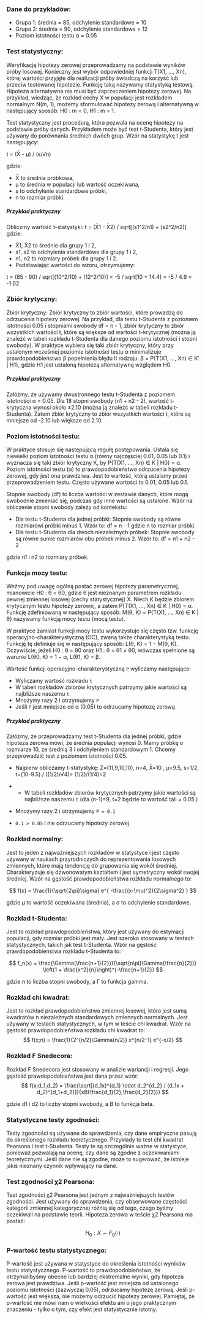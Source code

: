 ### Dane do przykładów:
- Grupa 1: średnia = 85, odchylenie standardowe = 10
- Grupa 2: średnia = 90, odchylenie standardowe = 12
- Poziom istotności testu α = 0.05


### Test statystyczny: 
Weryfikację hipotezy zerowej przeprowadzamy na podstawie wyników próby losowej. Konieczny jest wybór odpowiedniej funkcji T(X1, ..., Xn), której wartości przyjęte dla realizacji próby świadczą na korzyść lub przeciw testowanej hipotezie. Funkcję taką nazywamy statystyką testową. Hipoteza alternatywna nie musi być zaprzeczeniem hipotezy zerowej. Na przykład, wiedząc, że rozkład cechy X w populacji jest rozkładem normalnym N(m, 1), możemy sformułować hipotezy zerową i alternatywną w następujący sposób: H0 : m = 0, H1 : m = 1.

Test statystyczny jest procedurą, która pozwala na ocenę hipotezy na podstawie próby danych. Przykładem może być test t-Studenta, który jest używany do porównania średnich dwóch grup. Wzór na statystykę t jest następujący:

t = (X̄ - μ) / (s/√n)

gdzie:

- X̄ to średnia próbkowa,
- μ to średnia w populacji lub wartość oczekiwana,
- s to odchylenie standardowe próbki,
- n to rozmiar próbki.

##### Przykład praktyczny

Obliczmy wartość t-statystyki:
t = (X̄1 - X̄2) / sqrt[(s1^2/n1) + (s2^2/n2)]
gdzie:
- X̄1, X̄2 to średnie dla grupy 1 i 2,
- s1, s2 to odchylenia standardowe dla grupy 1 i 2,
- n1, n2 to rozmiary próbek dla grupy 1 i 2.
- Podstawiając wartości do wzoru, otrzymujemy:

t = (85 - 90) / sqrt[(10^2/10) + (12^2/10)] = -5 / sqrt[10 + 14.4] = -5 / 4.9 = -1.02


### Zbiór krytyczny: 
Zbiór krytyczny: Zbiór krytyczny to zbiór wartości, które prowadzą do odrzucenia hipotezy zerowej. Na przykład, dla testu t-Studenta z poziomem istotności 0.05 i stopniami swobody df = n - 1, zbiór krytyczny to zbiór wszystkich wartości t, które są większe od wartości t-krytycznej (można ją znaleźć w tabeli rozkładu t-Studenta dla danego poziomu istotności i stopni swobody).
W praktyce wybiera się taki zbiór krytyczny, który przy ustalonym wcześniej poziomie istotności testu α minimalizuje prawdopodobieństwo β popełnienia błędu II rodzaju: β = P{T(X1, ..., Xn) ∈ K′ | H1}, gdzie H1 jest ustaloną hipotezą alternatywną względem H0.

##### Przykład praktyczny 

Załóżmy, że używamy dwustronnego testu t-Studenta z poziomem istotności α = 0.05. Dla 18 stopni swobody (n1 + n2 - 2), wartość t-krytyczna wynosi około ±2.10 (można ją znaleźć w tabeli rozkładu t-Studenta). Zatem zbiór krytyczny to zbiór wszystkich wartości t, które są mniejsze od -2.10 lub większe od 2.10.

### Poziom istotności testu: 
W praktyce stosuje się następującą regułę postępowania. Ustala się niewielki poziom istotności testu α (równy najczęściej 0.01, 0.05 lub 0.1) i wyznacza się taki zbiór krytyczny K, by P{T(X1, ..., Xn) ∈ K | H0} = α.
Poziom istotności testu (α) to prawdopodobieństwo odrzucenia hipotezy zerowej, gdy jest ona prawdziwa. Jest to wartość, którą ustalamy przed przeprowadzeniem testu. Często używane wartości to 0.01, 0.05 lub 0.1.

Stopnie swobody (df) to liczba wartości w zestawie danych, które mogą swobodnie zmieniać się, podczas gdy inne wartości są ustalone. Wzór na obliczenie stopni swobody zależy od kontekstu:

- Dla testu t-Studenta dla jednej próbki: 
Stopnie swobody są równe rozmiarowi próbki minus 1. Wzór to:
df = n - 1
gdzie n to rozmiar próbki.
- Dla testu t-Studenta dla dwóch niezależnych próbek: 
Stopnie swobody są równe sumie rozmiarów obu próbek minus 2. Wzór to:
df = n1 + n2 - 2

gdzie n1 i n2 to rozmiary próbek.

### Funkcja mocy testu: 
Weźmy pod uwagę ogólną postać zerowej hipotezy parametrycznej, mianowicie H0 : θ = θ0, gdzie θ jest nieznanym parametrem rozkładu pewnej zmiennej losowej (cechy statystycznej) X. Niech K będzie zbiorem krytycznym testu hipotezy zerowej, a zatem P{T(X1, ..., Xn) ∈ K | H0} = α. Funkcję zdefiniowaną w następujący sposób: M(θ, K) = P{T(X1, ..., Xn) ∈ K | θ} nazywamy funkcją mocy testu (mocą testu).

W praktyce zamiast funkcji mocy testu wykorzystuje się często tzw. funkcję operacyjno-charakterystyczną (OC), zwaną także charakterystyką testu. Funkcję tę definiuje się w następujący sposób: L(θ, K) = 1 − M(θ, K). Oczywiście, jeżeli H0 : θ = θ0 oraz H1 : θ = θ1 ≠ θ0, wówczas spełnione są warunki L(θ0, K) = 1 − α, L(θ1, K) = β.

Wartość funkcji operacyjno-charakterystyczną `P` wyliczamy następująco:
- Wyliczamy wartość rozkładu `t` 
- W tabeli rozkładów zbiorów krytycznych patrzymy jakie wartości są najbliższe naszemu `t`
- Mnożymy razy 2 i otrzymujemy `P`
- Jeśli `P` jest mniejsze od α (0.05) to odrzucamy hipotezę zerową



##### Przykład praktyczny

Załóżmy, że przeprowadzamy test t-Studenta dla jednej próbki, gdzie hipoteza zerowa mówi, że średnia populacji wynosi 0. Mamy próbkę o rozmiarze 10, ze średnią 3 i odchyleniem standardowym 1. Chcemy przeprowadzić test z poziomem istotności 0.05.

- Najpierw obliczamy t-statystykę:
  Z=(11,9,10,10), n=4, X̄=10 , μ=9.5, s=1/2,   t=(10-9.5) / ((1/2)/√4)= (1/2)/(1/4)=2

- - W tabeli rozkładów zbiorów krytycznych patrzymy jakie wartości są najbliższe naszemu `t` (dla (n-1)=9, t=2 będzie to wartość tail = 0.05 )

- Mnożymy razy 2 i otrzymujemy `P = 0.1`
- `0.1 > 0.05`  i nie odrzucamy hipotezy zerowej


### Rozkład normalny: 
Jest to jeden z najważniejszych rozkładów w statystyce i jest często używany w naukach przyrodniczych do reprezentowania losowych zmiennych, które mają tendencję do grupowania się wokół średniej. Charakteryzuje się dzwonowatym kształtem i jest symetryczny wokół swojej średniej. Wzór na gęstość prawdopodobieństwa rozkładu normalnego to:

$$
f(x) = \frac{1}{\sqrt{2\pi}\sigma} e^{ -\frac{(x-\mu)^2}{2\sigma^2} }
$$

gdzie μ to wartość oczekiwana (średnia), a σ to odchylenie standardowe.

### Rozkład t-Studenta: 
Jest to rozkład prawdopodobieństwa, który jest używany do estymacji populacji, gdy rozmiar próbki jest mały. Jest szeroko stosowany w testach statystycznych, takich jak test t-Studenta. Wzór na gęstość prawdopodobieństwa rozkładu t-Studenta to:

$$
f_n(x) = \frac{\Gamma(\frac{n+1}{2})}{\sqrt{n\pi}\Gamma(\frac{n}{2})} \left(1 + \frac{x^2}{n}\right)^{-\frac{n+1}{2}}
$$

gdzie n to liczba stopni swobody, a Γ to funkcja gamma.
### Rozkład chi kwadrat: 
 Jest to rozkład prawdopodobieństwa zmiennej losowej, która jest sumą kwadratów n niezależnych standardowych zmiennych normalnych. Jest używany w testach statystycznych, w tym w teście chi kwadrat. Wzór na gęstość prawdopodobieństwa rozkładu chi kwadrat to:
$$
f(x;n) = \frac{1}{2^{n/2}\Gamma(n/2)} x^{n/2-1} e^{-x/2}
$$

### Rozkład F Snedecora: 
Rozkład F Snedecora jest stosowany w analizie wariancji i regresji. Jego gęstość prawdopodobieństwa jest dana przez wzór:
$$
f(x;d_1,d_2) = \frac{\sqrt[(d_1x)^{d_1} \cdot d_2^{d_2} / (d_1x + d_2)^{d_1+d_2}]}{xB(\frac{d_1}{2},\frac{d_2}{2})}
$$

gdzie d1 i d2 to liczby stopni swobody, a B to funkcja beta.

### Statystyczne testy zgodności: 
Testy zgodności są używane do sprawdzenia, czy dane empiryczne pasują do określonego rozkładu teoretycznego. Przykłady to test chi kwadrat Pearsona i test t-Studenta. Testy te są szczególnie ważne w statystyce, ponieważ pozwalają na ocenę, czy dane są zgodne z oczekiwaniami teoretycznymi. Jeśli dane nie są zgodne, może to sugerować, że istnieje jakiś nieznany czynnik wpływający na dane.

### Test zgodności χ2 Pearsona:
Test zgodności χ2 Pearsona jest jednym z najważniejszych testów zgodności. Jest używany do sprawdzenia, czy obserwowane częstości kategorii zmiennej kategorycznej różnią się od tego, czego byśmy oczekiwali na podstawie teorii. Hipoteza zerowa w teście χ2 Pearsona ma postać:

$$
H_0 : X \sim F_0(·)
$$

### P-wartość testu statystycznego: 
P-wartość jest używana w statystyce do określenia istotności wyników testu statystycznego. P-wartość to prawdopodobieństwo, że otrzymalibyśmy obecne lub bardziej ekstremalne wyniki, gdy hipoteza zerowa jest prawdziwa. Jeśli p-wartość jest mniejsza od ustalonego poziomu istotności (zazwyczaj 0,05), odrzucamy hipotezę zerową. Jeśli p-wartość jest większa, nie możemy odrzucić hipotezy zerowej. Pamiętaj, że p-wartość nie mówi nam o wielkości efektu ani o jego praktycznym znaczeniu - tylko o tym, czy efekt jest statystycznie istotny.


